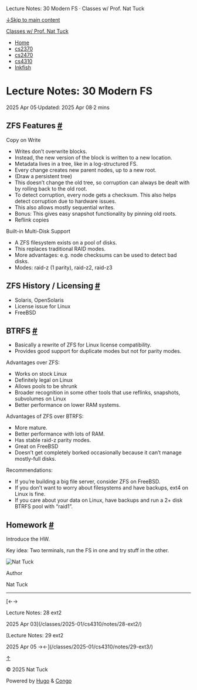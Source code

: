 Lecture Notes: 30 Modern FS · Classes w/ Prof. Nat Tuck



[↓Skip to main content](#main-content)

[Classes w/ Prof. Nat Tuck](/)

* [Home](/)
* [cs2370](/classes/2025-01/cs2370/)
* [cs2470](/classes/2025-01/cs2470/)
* [cs4310](/classes/2025-01/cs4310/)
* [Inkfish](https://inkfish.homework.quest/)

Lecture Notes: 30 Modern FS
===========================

2025 Apr 05·Updated: 2025 Apr 08·2 mins

ZFS Features [#](#zfs-features)
-------------------------------

Copy on Write

* Writes don’t overwrite blocks.
* Instead, the new version of the block is written to a new location.
* Metadata lives in a tree, like in a log-structured FS.
* Every change creates new parent nodes, up to a new root.
* (Draw a persistent tree)
* This doesn’t change the old tree, so corruption can always be
  dealt with by rolling back to the old root.
* To detect corruption, every node gets a checksum. This also helps
  detect corruption due to hardware issues.
* This also allows mostly sequential writes.
* Bonus: This gives easy snapshot functionality by pinning old roots.
* Reflink copies

Built-in Multi-Disk Support

* A ZFS filesystem exists on a pool of disks.
* This replaces traditional RAID modes.
* More advantages: e.g. node checksums can be used to detect bad disks.
* Modes: raid-z (1 parity), raid-z2, raid-z3

ZFS History / Licensing [#](#zfs-history--licensing)
----------------------------------------------------

* Solaris, OpenSolaris
* License issue for Linux
* FreeBSD

BTRFS [#](#btrfs)
-----------------

* Basically a rewrite of ZFS for Linux license compatibility.
* Provides good support for duplicate modes but not for parity modes.

Advantages over ZFS:

* Works on stock Linux
* Definitely legal on Linux
* Allows pools to be shrunk
* Broader recognition in some other tools that use reflinks, snapshots,
  subvolumes on Linux
* Better performance on lower RAM systems.

Advantages of ZFS over BTRFS:

* More mature.
* Better performance with lots of RAM.
* Has stable raid-z parity modes.
* Great on FreeBSD
* Doesn’t get completely borked occasionally because it can’t
  manage mostly-full disks.

Recommendations:

* If you’re building a big file server, consider ZFS on FreeBSD.
* If you don’t want to worry about filesystems and have backups,
  ext4 on Linux is fine.
* If you care about your data on Linux, have backups and run
  a 2+ disk BTRFS pool with “raid1”.

Homework [#](#homework)
-----------------------

Introduce the HW.

Key idea: Two terminals, run the FS in one and try stuff in the other.

![Nat Tuck](/img/author.jpg)

Author

Nat Tuck

---

[←→

Lecture Notes: 28 ext2

2025 Apr 03](/classes/2025-01/cs4310/notes/28-ext2/)

[Lecture Notes: 29 ext2

2025 Apr 05
→←](/classes/2025-01/cs4310/notes/29-ext3/)

[↑](#the-top "Scroll to top")

©
2025
Nat Tuck

Powered by [Hugo](https://gohugo.io/) & [Congo](https://github.com/jpanther/congo)